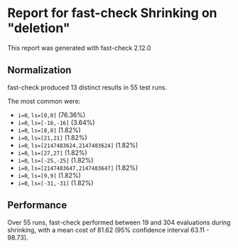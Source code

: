 # Report for fast-check Shrinking on "deletion"

This report was generated with fast-check 2.12.0

## Normalization

fast-check produced 13 distinct results in 55 test runs.

The most common were:

* ``i=0``, ``ls=[0,0]`` (76.36%)
* ``i=0``, ``ls=[-16,-16]`` (3.64%)
* ``i=0``, ``ls=[8,8]`` (1.82%)
* ``i=0``, ``ls=[21,21]`` (1.82%)
* ``i=0``, ``ls=[2147483624,2147483624]`` (1.82%)
* ``i=0``, ``ls=[27,27]`` (1.82%)
* ``i=0``, ``ls=[-25,-25]`` (1.82%)
* ``i=0``, ``ls=[2147483647,2147483647]`` (1.82%)
* ``i=0``, ``ls=[9,9]`` (1.82%)
* ``i=0``, ``ls=[-31,-31]`` (1.82%)

## Performance

Over 55 runs, fast-check performed between 19 and 304 evaluations during shrinking,
with a mean cost of 81.62 (95% confidence interval 63.11 - 98.73).
